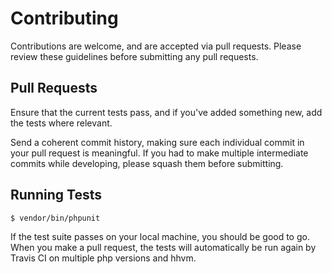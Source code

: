 # Contributing

Contributions are welcome, and are accepted via pull requests. Please review these guidelines before submitting any pull requests.

## Pull Requests

Ensure that the current tests pass, and if you've added something new, add the tests where relevant.

Send a coherent commit history, making sure each individual commit in your pull request is meaningful. If you had to make multiple intermediate commits while developing, please squash them before submitting.

## Running Tests

``` bash
$ vendor/bin/phpunit
```

If the test suite passes on your local machine, you should be good to go. When you make a pull request, the tests will automatically be run again by Travis CI on multiple php versions and hhvm.
